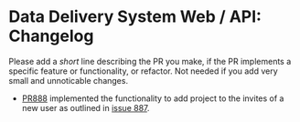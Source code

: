 # Data Delivery System Web / API: Changelog

Please add a _short_ line describing the PR you make, if the PR implements a specific feature or functionality, or refactor. Not needed if you add very small and unnoticable changes.

- [PR888](https://github.com/ScilifelabDataCentre/dds_web/pull/888) implemented the functionality to add project to the invites of a new user as outlined in [issue 887](https://github.com/scilifelabdatacentre/dds_web/issues/887).
